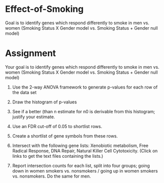 # Effect-of-Smoking
Goal is to identify genes which respond differently to smoke in men vs. women (Smoking Status X Gender model vs. Smoking Status + Gender null model)

# Assignment
Your goal is to identify genes which respond differently to smoke in men vs. women (Smoking Status X Gender model vs. Smoking Status + Gender null model)

1. Use the 2-way ANOVA framework to generate p-values for each row of the data set

2. Draw the histogram of p-values

3. See if a better (than n estimate for n0 is derivable from this histogram; justify your estimate.

4. Use an FDR cut-off of 0.05 to shortlist rows.

5. Create a shortlist of gene symbols from these rows.

6. Intersect with the following gene lists: Xenobiotic metabolism, Free Radical Response, DNA Repair, Natural Killer Cell Cytotoxicity. (Click on links to get the text files containing the lists.)

7. Report intersection counts for each list, split into four groups; going down in women smokers vs. nonsmokers / going up in women smokers vs. nonsmokers. Do the same for men.
